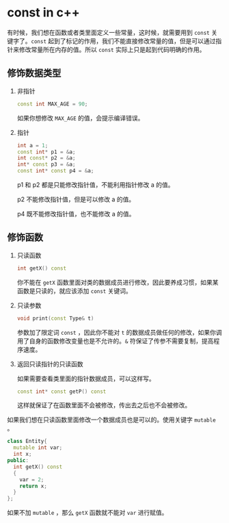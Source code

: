# const in c++

有时候，我们想在函数或者类里面定义一些常量，这时候，就需要用到 `const` 关键字了。`const` 起到了标记的作用，我们不能直接修改常量的值，但是可以通过指针来修改常量所在内存的值。所以 `const` 实际上只是起到代码明确的作用。

## 修饰数据类型

1. 非指针

   ```c++
   const int MAX_AGE = 90;
   ```

   如果你想修改 `MAX_AGE` 的值，会提示编译错误。

2. 指针

   ```c++
   int a = 1;
   const int* p1 = &a;
   int const* p2 = &a;
   int* const p3 = &a;
   const int* const p4 = &a;
   ```

   p1 和 p2 都是只能修改指针值，不能利用指针修改 a 的值。

   p2 不能修改指针值，但是可以修改 a 的值。

   p4 既不能修改指针值，也不能修改 a 的值。

## 修饰函数

1. 只读函数

   ```c++
   int getX() const
   ```

   你不能在 `getX` 函数里面对类的数据成员进行修改，因此要养成习惯，如果某函数是只读的，就应该添加 `const` 关键词。

2. 只读参数

   ```c++
   void print(const Type& t)
   ```

   参数加了限定词 `const` ，因此你不能对 `t` 的数据成员做任何的修改，如果你调用了自身的函数修改变量也是不允许的。`&` 符保证了传参不需要复制，提高程序速度。

3. 返回只读指针的只读函数

   如果需要查看类里面的指针数据成员，可以这样写。

   ```c++
   const int* const getP() const
   ```

   这样就保证了在函数里面不会被修改，传出去之后也不会被修改。

如果我们想在只读函数里面修改一个数据成员也是可以的。使用关键字 `mutable` 。

```c++
class Entity{
  mutable int var;
  int x;
public:
  int getX() const 
  {
    var = 2;
    return x;
  }
};
```

如果不加 `mutable` ，那么 `getX` 函数就不能对 `var` 进行赋值。